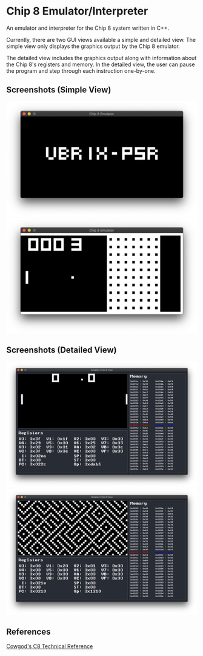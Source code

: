 # Chip 8 Emulator/Interpreter

An emulator and interpreter for the Chip 8 system written in C++.

Currently, there are two GUI views available a simple and detailed view. 
The simple view only displays the graphics output by the Chip 8 emulator.

The detailed view includes the graphics output along with information about the Chip 8's registers and memory.
In the detailed view, the user can pause the program and step through each instruction one-by-one.

## Screenshots (Simple View)
![](screenshots/vbrix.png)
![](screenshots/vbrix2.png)


## Screenshots (Detailed View)
![](screenshots/pong.png)
![](screenshots/maze.png)

## References

[Cowgod's C8 Technical Reference](http://devernay.free.fr/hacks/chip8/C8TECH10.HTM#2.5)
